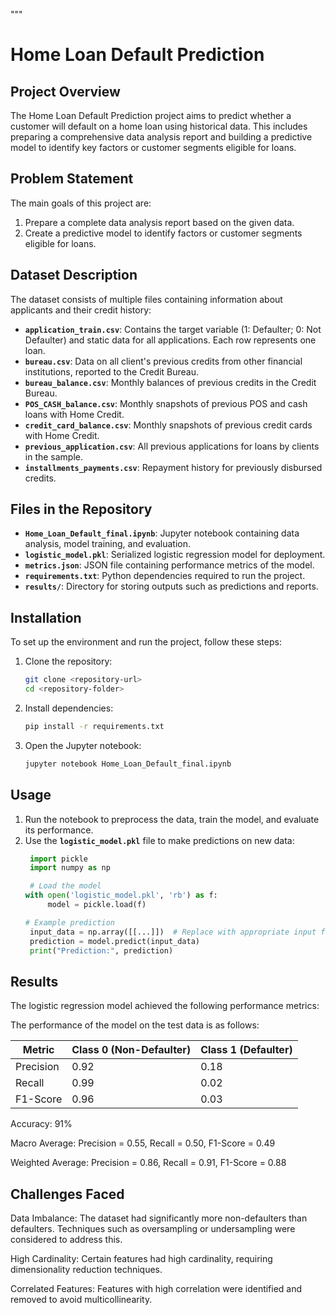 """
# Home Loan Default Prediction

## Project Overview
The Home Loan Default Prediction project aims to predict whether a customer will default on a home loan using historical data. This includes preparing a comprehensive data analysis report and building a predictive model to identify key factors or customer segments eligible for loans.

## Problem Statement
The main goals of this project are:
1. Prepare a complete data analysis report based on the given data.
2. Create a predictive model to identify factors or customer segments eligible for loans.

## Dataset Description
The dataset consists of multiple files containing information about applicants and their credit history:

- **`application_train.csv`**: Contains the target variable (1: Defaulter; 0: Not Defaulter) and static data for all applications. Each row represents one loan.
- **`bureau.csv`**: Data on all client's previous credits from other financial institutions, reported to the Credit Bureau.
- **`bureau_balance.csv`**: Monthly balances of previous credits in the Credit Bureau.
- **`POS_CASH_balance.csv`**: Monthly snapshots of previous POS and cash loans with Home Credit.
- **`credit_card_balance.csv`**: Monthly snapshots of previous credit cards with Home Credit.
- **`previous_application.csv`**: All previous applications for loans by clients in the sample.
- **`installments_payments.csv`**: Repayment history for previously disbursed credits.

## Files in the Repository

- **`Home_Loan_Default_final.ipynb`**: Jupyter notebook containing data analysis, model training, and evaluation.
- **`logistic_model.pkl`**: Serialized logistic regression model for deployment.
- **`metrics.json`**: JSON file containing performance metrics of the model.
- **`requirements.txt`**: Python dependencies required to run the project.
- **`results/`**: Directory for storing outputs such as predictions and reports.

## Installation
To set up the environment and run the project, follow these steps:

1. Clone the repository:
   ```bash
   git clone <repository-url>
   cd <repository-folder>
2. Install dependencies:
      ```bash
   pip install -r requirements.txt
4. Open the Jupyter notebook:
      ```bash
   jupyter notebook Home_Loan_Default_final.ipynb


## Usage

1. Run the notebook to preprocess the data, train the model, and evaluate its performance.
2. Use the **`logistic_model.pkl`** file to make predictions on new data:
     ```python 
      import pickle
      import numpy as np

      # Load the model
     with open('logistic_model.pkl', 'rb') as f:
          model = pickle.load(f)

     # Example prediction
      input_data = np.array([[...]])  # Replace with appropriate input features
      prediction = model.predict(input_data)
      print("Prediction:", prediction)

## Results
The logistic regression model achieved the following performance metrics:


The performance of the model on the test data is as follows:

| Metric                | Class 0 (Non-Defaulter)     |Class 1 (Defaulter)   |
|-----------------------|----------------------------|---------------------|
| Precision            | 0.92         |	0.18  | 
| Recall  | 0.99     |0.02     |
| F1-Score  |0.96   |0.03 | 



  Accuracy: 91%

  Macro Average: Precision = 0.55, Recall = 0.50, F1-Score = 0.49

  Weighted Average: Precision = 0.86, Recall = 0.91, F1-Score = 0.88



##  Challenges Faced
Data Imbalance: The dataset had significantly more non-defaulters than defaulters. Techniques such as oversampling or undersampling were considered to address this.

High Cardinality: Certain features had high cardinality, requiring dimensionality reduction techniques.

Correlated Features: Features with high correlation were identified and removed to avoid multicollinearity.
